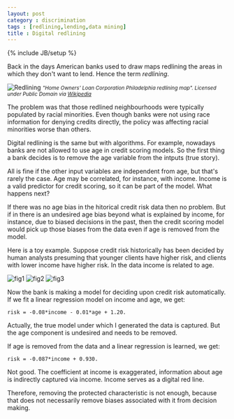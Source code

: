 ```yaml
---
layout: post
category : discrimination
tags : [redlining,lending,data mining]
title : Digital redlining
---
```

{% include JB/setup %}

Back in the days American banks used to draw maps redlining the areas in which they don't want to lend. Hence the term *redlining*.

![Redlining](http://zliobaite.github.io/assets/redlining.jpg) 
*<small> "Home Owners' Loan Corporation Philadelphia redlining map". Licensed under Public Domain via [Wikipedia](http://en.wikipedia.org/wiki/File:Home_Owners%27_Loan_Corporation_Philadelphia_redlining_map.jpg#/media/File:Home_Owners%27_Loan_Corporation_Philadelphia_redlining_map.jpg)</small>*

The problem was that those redlined neighbourhoods were typically populated by racial minorities. Even though banks were not using race information for denying credits directly, the policy was affecting racial minorities worse than others.  

Digital redlining is the same but with algorithms. For example, nowadays banks are not allowed to use age in credit scoring models. So the first thing a bank decides is to remove the age variable from the intputs (true story). 

All is fine if the other input variables are independent from age, but that's rarely the case. Age may be correlated, for instance, with income. Income is a valid predictor for credit scoring, so it can be part of the model. What happens next?

If there was no age bias in the hitorical credit risk data then no problem. But if in there is an undesired age bias beyond what is explained by income, for instance, due to biased decisions in the past, then the credit scoring model would pick up those biases from the data even if age is removed from the model. 

Here is a toy example. Suppose credit risk historically has been decided by human analysts presuming that younger clients have higher risk, and clients with lower income have higher risk. In the data income is related to age. 

![fig1](http://zliobaite.github.io/assets/fig_risk_age.png)
![fig2](http://zliobaite.github.io/assets/fig_risk_income.png)
![fig3](http://zliobaite.github.io/assets/fig_income_age.png)

Now the bank is making a model for deciding upon credit risk automatically. 
If we fit a linear regression model on income and age, we get:

	risk = -0.08*income - 0.01*age + 1.20.
	
Actually, the true model under which I generated the data is captured. But the age component is undesired and needs to be removed.

If age is removed from the data and a linear regression is learned, we get:

	risk = -0.087*income + 0.930.
	
Not good. The coefficient at income is exaggerated, information about age is indirectly captured via income. Income serves as a digital red line. 

Therefore, removing the protected characteristic is not enough, because that does not necessarily remove biases associated with it from decision making. 

